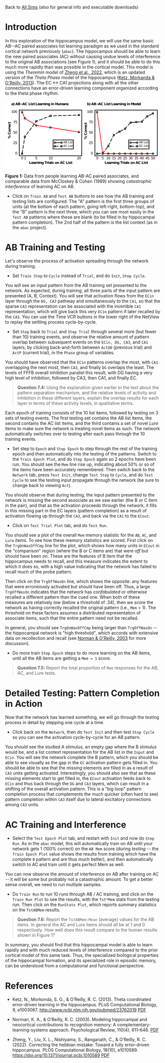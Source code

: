 Back to [All Sims](https://github.com/CompCogNeuro/sims) (also for general info and executable downloads)

# Introduction

In this exploration of the hippocampus model, we will use the same basic AB--AC paired associates list learning paradigm as we used in the standard cortical network previously (`abac`). The hippocampus should be able to learn the new paired associates (AC) without causing undue levels of interference to the original AB associations (see Figure 1), and it should be able to do this much more rapidly than was possible in the cortical model. This model is using the _Theremin_ model of [Zheng et al., 2022](#references), which is an updated version of the _Theta Phase_ model of the hippocampus ([Ketz, Morkanda & O'Reilly, 2013](#references)). The EC <-> CA1 projections along with all the other connections have an error-driven learning component organized according to the theta phase rhythm. 

![AB-AC Data](fig_ab_ac_data_catinf.png?raw=true "AB-AC Data")

**Figure 1:** Data from people learning AB-AC paired associates, and comparable data from McCloskey & Cohen (1989) showing *catastrophic interference* of learning AC on AB.

* Click on `Train AB` and `Test AB` buttons to see how the AB training and testing lists are configured. The "A" pattern is the first three groups of units (at the bottom of each pattern, going left-right, bottom-top), and the "B" pattern is the next three, which you can see most easily in the `Test AB` patterns where these are blank (to be filled in by hippocampal pattern completion). The 2nd half of the pattern is the list context (as in the `abac` project).

# AB Training and Testing

Let's observe the process of activation spreading through the network during training.

* Set `Train Step` to `Cycle` instead of `Trial`, and do `Init`, `Step Cycle`.

You will see an input pattern from the AB training set presented to the network. As expected, during training, all three parts of the input pattern are presented (A, B, Context). You will see that activation flows from the `ECin` layer through the `DG, CA3` pathway and simultaneously to the `CA1`, so that the sparse `CA3` representation can be associated with the invertible `CA1` representation, which will give back this very `ECin` pattern if later recalled by the `CA3`.  You can use the Time VCR buttons in the lower right of the NetView to replay the settling process cycle-by-cycle.

* Set `Step` back to `Trial` and `Step Trial` through several more (but fewer than 10) training events, and observe the relative amount of pattern overlap between subsequent events on the `ECin, DG, CA3`, and `CA1` layers, by clicking back-and-forth between `ActQ0` (previous trial) and `ActP` (current trial), in the `Phase` group of variables.

You should have observed that the `ECin` patterns overlap the most, with `CA1` overlapping the next most, then `CA3`, and finally `DG` overlaps the least. The levels of FFFB overall inhibition parallel this result, with DG having a very high level of inhibition, followed by CA3, then CA1, and finally EC.

> **Question 7.4:** Using the explanation given earlier in the text about the pattern separation mechanism, and the relative levels of activity and inhibition in these different layers, explain the overlap results for each layer in terms of these activity levels, in qualitative terms.

Each epoch of training consists of the 10 list items, followed by testing on 3 sets of testing events. The first testing set contains the AB list items, the second contains the AC list items, and the third contains a set of novel _Lure_ items to make sure the network is treating novel items as such. The network automatically switches over to testing after each pass through the 10 training events.

* Set step to `Epoch` and `Step Epoch` to step through the rest of the training epoch and then automatically into the testing of the patterns. Switch to the `Train Epoch Plot`, and do `Step Epoch` again so 2 epochs have been run.  You should see the `Mem` line rise up, indicating about 50% or so of the items have been accurately remembered. Then switch back to the `Network` tab, press `Test Init`, change `Test Step` to `Cycle`, and do `Test Cycle` to see the testing input propagate through the network (be sure to change back to viewing `Act`).

You should observe that during testing, the input pattern presented to the network is missing the second associate as we saw earlier (the B or C item in the pair), and that as the activation proceeds through the network, it fills in this missing part in the EC layers (pattern completion) as a result of activation flowing up through the `CA3`, and back via the `CA1` to the `ECout`.

* Click on `Test Trial Plot` tab, and do `Test Run`.

You should see a plot of the overall `Mem` memory statistic for the `AB`, `AC`, and `Lure` items.  To see how these memory statistics are scored.  First click on the `TrgOnWasOffCmp` line for the plot, which shows how many units in `ECout` in the "comparison" region (where the B or C items are) that were _off_ but should have been _on_.  These are the features of B item that the hippocampus needs to recall, and this measure indicates the extent to which it does so, with a high value indicating that the network has failed to recall much of the probe pattern.  

Then click on the `TrgOffWasOn` line, which shows the opposite: any features that were erroneously activated but should have been off. Thus, a large `TrgOffWasOn` indicates that the network has _confabulated_ or otherwise recalled a different pattern than the cued one. When both of these measures are relatively low (below a threshold of .34), then we score the network as having correctly recalled the original pattern (i.e., `Mem` = 1). The threshold on these factors assumes a distributed representation of associate items, such that the entire pattern need not be recalled.

In general, you should see `TrgOnWasOffCmp` being larger than `TrgOffWasOn` -- the hippocampal network is "high threshold", which accords with extensive data on recollection and recall (see [Norman & O'Reilly, 2003](#references) for more discussion). 

* Do more train `Step Epoch` steps to do more learning on the AB items, until all the AB items are getting a `Mem = 1` score.

> **Question 7.5:** Report the total proportion of `Mem` responses for the AB, AC, and Lure tests.


# Detailed Testing: Pattern Completion in Action

Now that the network has learned something, we will go through the testing process in detail by stepping one cycle at a time.

* Click back on the `Network`, then do `Test Init` and then test `Step Cycle` so you can see the activation cycle-by-cycle for an AB pattern.

You should see the studied A stimulus, an empty gap where the B stimulus would be, and a list context representation for the AB list in the `Input` and `ECin`. You will see the network complete the B pattern, which you should be able to see visually as the gap in the `EC` activation pattern gets filled in. You should be able to see that the missing elements are filled in as a result of `CA3` units getting activated. Interestingly, you should also see that as these missing elements start to get filled in, the `ECout` activation feeds back to `ECin` and thus back through the `DG` and `CA3` layers, which can result in a shifting of the overall activation pattern. This is a "big loop" pattern completion process that complements the much quicker (often hard to see) pattern completion within `CA3` itself due to lateral excitatory connections among `CA3` units.

# AC Training and Interference

* Select the `Test Epoch Plot` tab, and restart with `Init` and now do `Step Run`. As in the `abac` model, this will automatically train on AB until your network gets 1 (100% correct) on the `AB Mem` score (during _testing_ -- the `Train Epoch Plot` value shows the results from training which have the complete `B` pattern and are thus much better), and then automatically switch to AC and train until it gets perfect Mem as well.

You can now observe the amount of interference on AB after training on AC -- it will be some but probably not a catastrophic amount.  To get a better sense overall, we need to run multiple samples.

* Do `Train Run` to run 10 runs through AB / AC training, and click on the `Train Run Plot` to see the results, with the `Tst*Mem` stats from the testing run. Then click on the `RunStats Plot`, which reports summary statistics on the `TstABMem` results.

> **Question 7.6:** Report the `TstABMem:Mean` (average) values for the AB items. In general the AC and Lure items should all be at 1 and 0 respectively. How well does this result compare to the human results shown in Figure 1?

In summary, you should find that this hippocampal model is able to learn rapidly and with much reduced levels of interference compared to the prior cortical model of this same task. Thus, the specialized biological properties of the hippocampal formation, and its specialized role in episodic memory, can be understood from a computational and functional perspective.

# References

* Ketz, N., Morkonda, S. G., & O’Reilly, R. C. (2013). Theta coordinated error-driven learning in the hippocampus. PLoS Computational Biology, 9, e1003067. http://www.ncbi.nlm.nih.gov/pubmed/23762019  [PDF](https://ccnlab.org/papers/KetzMorkondaOReilly13.pdf)

* Norman, K. A., & O’Reilly, R. C. (2003). Modeling hippocampal and neocortical contributions to recognition memory: A complementary-learning-systems approach. Psychological Review, 110(4), 611–646. [PDF](https://ccnlab.org/papers/NormanOReilly03.pdf)

* Zheng, Y., Liu, X. L., Nishiyama, S., Ranganath, C., & O’Reilly, R. C. (2022). Correcting the hebbian mistake: Toward a fully error-driven hippocampus. PLOS Computational Biology, 18(10), e1010589. https://doi.org/10.1371/journal.pcbi.1010589 [PDF](https://ccnlab.org/papers/ZhengLiuNishiyamaEtAl22.pdf)

